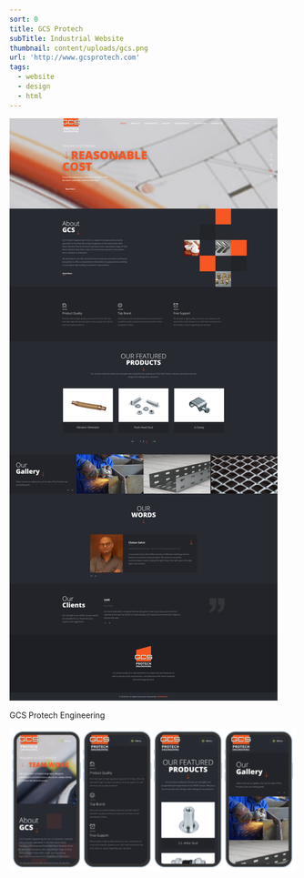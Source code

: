 ```yaml
---
sort: 0
title: GCS Protech
subTitle: Industrial Website
thumbnail: content/uploads/gcs.png
url: 'http://www.gcsprotech.com'
tags:
  - website
  - design
  - html
---
```


![GCS](content/uploads/gcs-home.png)

GCS Protech Engineering

![GCS](content/uploads/gcs-responsive.png)
